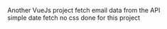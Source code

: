  Another VueJs project
 fetch email data from the API      
 simple date fetch  no css done for this project                                           
